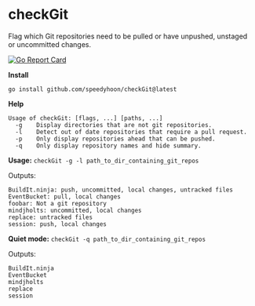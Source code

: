 # checkGit
Flag which Git repositories need to be pulled or have unpushed, unstaged or uncommitted changes.

[![Go Report Card](https://goreportcard.com/badge/github.com/speedyhoon/checkGit)](https://goreportcard.com/report/github.com/speedyhoon/checkGit)

**Install**
```
go install github.com/speedyhoon/checkGit@latest
```

**Help**
```
Usage of checkGit: [flags, ...] [paths, ...]
  -g    Display directories that are not git repositories.
  -l    Detect out of date repositories that require a pull request.
  -p    Only display repositories ahead that can be pushed.
  -q    Only display repository names and hide summary.
```

**Usage:** ```checkGit -g -l path_to_dir_containing_git_repos```

Outputs:
```
BuildIt.ninja: push, uncommitted, local changes, untracked files
EventBucket: pull, local changes
foobar: Not a git repository
mindjholts: uncommitted, local changes
replace: untracked files
session: push, local changes
```

**Quiet mode:** ```checkGit -q path_to_dir_containing_git_repos```

Outputs:
```
BuildIt.ninja
EventBucket
mindjholts
replace
session
```
